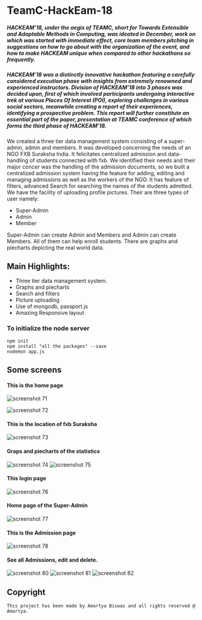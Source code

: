# TeamC-HackEam-18
##### HACKEAM’18, under the aegis of TEAMC, short for Towards Extensible and Adaptable Methods in Computing, was ideated in December, work on which was started with immediate effect, core team members pitching in suggestions on how to go about with the organization of the event, and how to make HACKEAM unique when compared to other hackathons so frequently.

##### HACKEAM’18 was a distinctly innovative hackathon featuring a carefully considered execution phase with insights from extremely renowned and experienced instructors. Division of HACKEAM’18 into 3 phases was decided upon, first of which involved participants undergoing interactive trek at various Places Of Interest (POI), exploring challenges in various social sectors, meanwhile creating a report of their experiences, identifying a prospective problem. This report will further constitute an essential part of the paper, presentation at TEAMC conference of which forms the third phase of HACKEAM’18.

We created a three tier data management system consisting of a super-admin, admin and members. It was developed concerning the needs of an NGO FXB Suraksha India. It felicitates centralized admission and data-handling of students connected with fxb. We identified their needs and their major concer was the handling of the admission documents, so we built a centralized admission system having the feature for adding, editing and managing admissions as well as the workers of the NGO. It has feature of filters, advanced Search for searching the names of the students admitted. We have the facility of uploading profile pictures. Their are three types of user namely:
  - Super-Admin
  - Admin
  - Member
  
Super-Admin can create Admin and Members and Admin can create Members. All of them can help enroll students. There are graphs and piecharts depicting the real world data.

## Main Highlights:
  - Three tier data management system.
  - Graphs and piecharts
  - Search and filters
  - Picture uploading
  - Use of mongodb, passport.js
  - Amazing Responsive layout

### To initialize the node server

```
npm init
npm install "all the packages" --save
nodemon app.js
```

## Some screens

#### This is the home page
![screenshot 71](https://user-images.githubusercontent.com/31181068/36628944-59df3ac8-1975-11e8-9eda-4cd0fc1591d0.png)

![screenshot 72](https://user-images.githubusercontent.com/31181068/36628945-5d264a78-1975-11e8-9fdf-efc1e7afd7c9.png)
#### This is the location of fxb Suraksha
![screenshot 73](https://user-images.githubusercontent.com/31181068/36628946-5f50ae6a-1975-11e8-8fa0-82f8987c6ba6.png)
#### Graps and piecharts of the statistics
![screenshot 74](https://user-images.githubusercontent.com/31181068/36628947-615d62f2-1975-11e8-8e37-bfb6cbfc2afa.png)
![screenshot 75](https://user-images.githubusercontent.com/31181068/36628949-648803c4-1975-11e8-8f0d-8c59f0ec2555.png)
#### This login page
![screenshot 76](https://user-images.githubusercontent.com/31181068/36628950-67987882-1975-11e8-8e5b-05cba40dfcdd.png)
#### Home page of the Super-Admin
![screenshot 77](https://user-images.githubusercontent.com/31181068/36628951-69e194f2-1975-11e8-9c65-c90ef2e40330.png)
#### This is the Admission page
![screenshot 78](https://user-images.githubusercontent.com/31181068/36628952-6bd28294-1975-11e8-9da2-06721aff4e2f.png)
#### See all Admissions, edit and delete.
![screenshot 80](https://user-images.githubusercontent.com/31181068/36628953-6e3d22b4-1975-11e8-9e18-c1df632ff83a.png)
![screenshot 81](https://user-images.githubusercontent.com/31181068/36628954-70096030-1975-11e8-97ad-d6c1bb251bab.png)
![screenshot 82](https://user-images.githubusercontent.com/31181068/36628956-717548b2-1975-11e8-8326-c6d9be74ab1b.png)

## Copyright
```
This project has been made by Amartya Biswas and all rights reserved @ Amartya.
```
